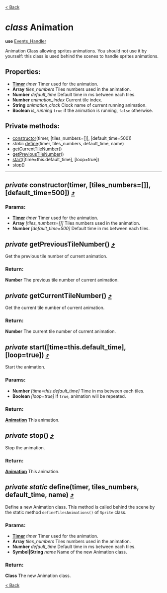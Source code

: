 

[&lt; Back](./README.md)

# *class* Animation
**use** [Events_Handler](./../traits/events_handler.md)

Animation Class allowing sprites animations. You should not use it by yourself: this class is
used behind the scenes to handle sprites animations.

## Properties:

* **[Timer](./../core/timer.md)** *timer* Timer used for the animation.
* **Array** *tiles_numbers* Tiles numbers used in the animation.
* **Number** *default_time* Default time in ms between each tiles.
* **Number** *animation_index* Current tile index.
* **String** *animation_clock* Clock name of current running animation.
* **Boolean** *is_running* `true` if the animation is running, `false` otherwise.

<a name="toc_constructor"></a><a name="toc_define"></a><a name="toc_getCurrentTileNumber"></a><a name="toc_getPreviousTileNumber"></a><a name="toc_start"></a><a name="toc_stop"></a>

## Private methods:
* [constructor](#constructor)(timer, [tiles_numbers=[]], [default_time=500])
* *static* [define](#define)(timer, tiles_numbers, default_time, name)
* [getCurrentTileNumber](#getCurrentTileNumber)()
* [getPreviousTileNumber](#getPreviousTileNumber)()
* [start](#start)([time=this.default_time], [loop=true])
* [stop](#stop)()

___

## <a name="constructor"></a>*private*  constructor(timer, [tiles_numbers=[]], [default_time=500]) [:arrow_heading_up:](#toc_constructor)

### Params:

* **[Timer](./../core/timer.md)** *timer* Timer used for the animation.
* **Array** *[tiles_numbers=[]]* Tiles numbers used in the animation.
* **Number** *[default_time=500]* Default time in ms between each tiles.

## <a name="getPreviousTileNumber"></a>*private*  getPreviousTileNumber() [:arrow_heading_up:](#toc_getPreviousTileNumber)

Get the previous tile number of current animation.

### Return:

**Number** The previous tile number of current animation.

## <a name="getCurrentTileNumber"></a>*private*  getCurrentTileNumber() [:arrow_heading_up:](#toc_getCurrentTileNumber)

Get the current tile number of current animation.

### Return:

**Number** The current tile number of current animation.

## <a name="start"></a>*private*  start([time=this.default_time], [loop=true]) [:arrow_heading_up:](#toc_start)

Start the animation.

### Params:

* **Number** *[time=this.default_time]* Time in ms between each tiles.
* **Boolean** *[loop=true]* If `true`, animation will be repeated.

### Return:

**[Animation](./../core/animation.md)** This animation.

## <a name="stop"></a>*private*  stop() [:arrow_heading_up:](#toc_stop)

Stop the animation.

### Return:

**[Animation](./../core/animation.md)** This animation.

## <a name="define"></a>*private* *static*  define(timer, tiles_numbers, default_time, name) [:arrow_heading_up:](#toc_define)

Define a new Animation class. This method is called behind the scene by the
static method `defineTilesAnimations()` of `Sprite` class.

### Params:

* **[Timer](./../core/timer.md)** *timer* Timer used for the animation.
* **Array** *tiles_numbers* Tiles numbers used in the animation.
* **Number** *default_time* Default time in ms between each tiles.
* **Symbol|String** *name* Name of the new Animation class.

### Return:

**Class** The new Animation class.

[&lt; Back](./README.md)
